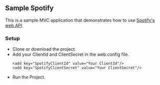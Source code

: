 ## Sample Spotify
This is a sample MVC application that demonstrates how to use [Spotify's web API](https://developer.spotify.com/web-api/)

### Setup
- Clone or download the project.
- Add your ClientId and ClientSecret in the web.config file.
	```
    <add key="SpotifyClientId" value="Your ClientId"/>
    <add key="SpotifyClientSecret" value="Your ClientSecret"/>
  
	```
- Run the Project.
